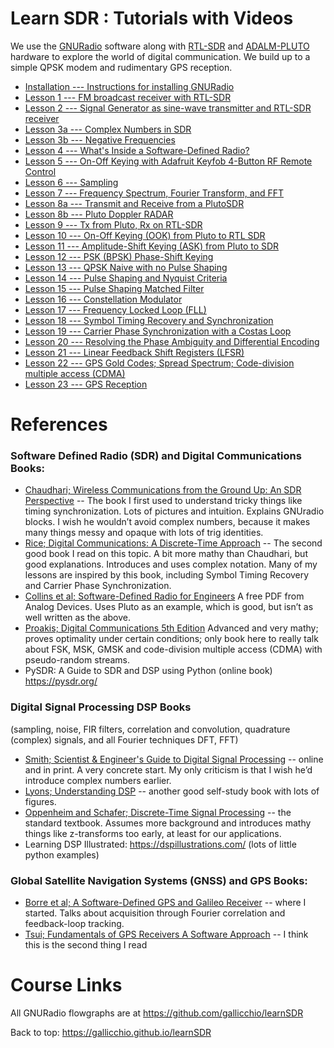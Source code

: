 # Learn SDR : Tutorials with Videos

We use the [GNURadio](https://www.gnuradio.org/) software along with [RTL-SDR](https://www.rtl-sdr.com/buy-rtl-sdr-dvb-t-dongles/) and [ADALM-PLUTO](https://wiki.analog.com/university/tools/pluto) hardware to explore the world of digital communication. We build up to a simple QPSK modem and rudimentary GPS reception.

- [Installation --- Instructions for installing GNURadio](installation.md)
- [Lesson 1 --- FM broadcast receiver with RTL-SDR](lesson01.md)
- [Lesson 2 --- Signal Generator as sine-wave transmitter and RTL-SDR receiver](lesson02.md)
- [Lesson 3a --- Complex Numbers in SDR](lesson03a.md)
- [Lesson 3b --- Negative Frequencies](lesson03b.md)
- [Lesson 4 --- What's Inside a Software-Defined Radio?](lesson04.md)
- [Lesson 5 --- On-Off Keying with Adafruit Keyfob 4-Button RF Remote Control](lesson05.md)
- [Lesson 6 --- Sampling](lesson06.md)
- [Lesson 7 --- Frequency Spectrum, Fourier Transform, and FFT](lesson07.md)
- [Lesson 8a --- Transmit and Receive from a PlutoSDR](lesson08a.md)
- [Lesson 8b --- Pluto Doppler RADAR](lesson08b.md)
- [Lesson 9 --- Tx from Pluto, Rx on RTL-SDR](lesson09.md)
- [Lesson 10 --- On-Off Keying (OOK) from Pluto to RTL SDR](lesson10.md)
- [Lesson 11 --- Amplitude-Shift Keying (ASK) from Pluto to SDR](lesson11.md)
- [Lesson 12 --- PSK (BPSK) Phase-Shift Keying](lesson12.md)
- [Lesson 13 --- QPSK Naive with no Pulse Shaping](lesson13.md)
- [Lesson 14 --- Pulse Shaping and Nyquist Criteria](lesson14.md)
- [Lesson 15 --- Pulse Shaping Matched Filter](lesson15.md)
- [Lesson 16 --- Constellation Modulator](lesson16.md)
- [Lesson 17 --- Frequency Locked Loop (FLL)](lesson17.md)
- [Lesson 18 --- Symbol Timing Recovery and Synchronization](lesson18.md)
- [Lesson 19 --- Carrier Phase Synchronization with a Costas Loop](lesson19.md)
- [Lesson 20 --- Resolving the Phase Ambiguity and Differential Encoding](lesson20.md)
- [Lesson 21 --- Linear Feedback Shift Registers (LFSR)](lesson21.md)
- [Lesson 22 --- GPS Gold Codes; Spread Spectrum; Code-division multiple access (CDMA)](lesson22.md)
- [Lesson 23 --- GPS Reception](lesson23.md)

<!---
- Lesson 20 --- Full PSK or QPSK modem with carrier and timing recovery
- Lesson 24 --- Equalization (skip for GNUradio 3.8 because everything changes in 3.9)
- Lesson 25 --- Orthogonal Frequency-Division Multiplexing (OFDM) (Too advanced?)
- Lesson 26 --- Frequency Shift Keying (FSK) Pluto to RTL-SDR
- Lesson 27 --- Minimum-Shift Keying (MSK) and Gaussian-MSK (GMSK)
- Lesson 28 --- Noise (meant to talk about this earlier but it broke the flow)
- Lesson 29 --- Filtering (meant to talk about this earlier but it broke the flow)
- Lesson 30 --- Correlation
- Lesson 31 --- Chirps in radar and LoRa
- Lesson 32 --- Linear Feedback Shift Registers (LFSRs) and Gold Codes
- Lesson 33 --- Spread spectrum and Code-Division Multiple Access (CDMA)
- Lesson 34 --- GPS outside (slide Doppler by hand and see code correlation)
- Lesson 35 --- MIMO Phased array of 2 antennas into a B210
- Lesson 36 --- Direction Finding
-->

# References

### Software Defined Radio (SDR) and Digital Communications Books:

- [Chaudhari; Wireless Communications from the Ground Up: An SDR Perspective](https://www.addall.com/New/NewCompare.cgi?isbn=9781729732236) -- The book I first used to understand tricky things like timing synchronization. Lots of pictures and intuition. Explains GNUradio blocks. I wish he wouldn’t avoid complex numbers, because it makes many things messy and opaque with lots of trig identities.
- [Rice; Digital Communications: A Discrete-Time Approach](https://www.amazon.com/Digital-Communications-Discrete-Time-Michael-Rice/dp/B08GVGCKCC) -- The second good book I read on this topic. A bit more mathy than Chaudhari, but good explanations. Introduces and uses complex notation. Many of my lessons are inspired by this book, including Symbol Timing Recovery and Carrier Phase Synchronization.
- [Collins et al; Software-Defined Radio for Engineers](https://www.analog.com/en/education/education-library/software-defined-radio-for-engineers.html) A free PDF from Analog Devices. Uses Pluto as an example, which is good, but isn’t as well written as the above.
- [Proakis; Digital Communications 5th Edition](https://www.addall.com/New/NewCompare.cgi?isbn=0072957166) Advanced and very mathy; proves optimality under certain conditions; only book here to really talk about FSK, MSK, GMSK and code-division multiple access (CDMA) with pseudo-random streams.
- PySDR: A Guide to SDR and DSP using Python (online book) <https://pysdr.org/>

### Digital Signal Processing DSP Books

(sampling, noise, FIR filters, correlation and convolution, quadrature (complex) signals, and all Fourier techniques DFT, FFT)

- [Smith; Scientist & Engineer's Guide to Digital Signal Processing](https://www.analog.com/en/education/education-library/scientist_engineers_guide.html#) -- online and in print. A very concrete start. My only criticism is that I wish he’d introduce complex numbers earlier.
- [Lyons; Understanding DSP](https://www.addall.com/New/NewCompare.cgi?isbn=0137027419) -- another good self-study book with lots of figures.
- [Oppenheim and Schafer; Discrete-Time Signal Processing](https://www.addall.com/New/NewCompare.cgi?isbn=0131988425) -- the standard textbook. Assumes more background and introduces mathy things like z-transforms too early, at least for our applications.
- Learning DSP Illustrated: <https://dspillustrations.com/> (lots of little python examples)

### Global Satellite Navigation Systems (GNSS) and GPS Books:

- [Borre et al; A Software-Defined GPS and Galileo Receiver](https://www.ocf.berkeley.edu/~marsy/resources/gnss/A%20Software-Defined%20GPS%20and%20Galileo%20Receiver.pdf) -- where I started. Talks about acquisition through Fourier correlation and feedback-loop tracking.
- [Tsui; Fundamentals of GPS Receivers A Software Approach](https://www.addall.com/New/NewCompare.cgi?isbn=9780471706472) -- I think this is the second thing I read

# Course Links

All GNURadio flowgraphs are at <https://github.com/gallicchio/learnSDR>

Back to top: <https://gallicchio.github.io/learnSDR>

